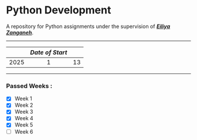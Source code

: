 # Python Development
A repository for Python assignments under the supervision of ***[Eiliya Zanganeh](https://github.com/Eiliya-Zanganeh)***.

---
| | ***Date of Start*** |  |
| - | :-: | - |
| 2025 | 1 | 13 |
---

### Passed Weeks :
- [x] Week 1
- [x] Week 2
- [x] Week 3
- [x] Week 4
- [x] Week 5
- [ ] Week 6
